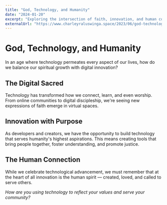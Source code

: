 ```yaml
---
title: "God, Technology, and Humanity"
date: "2024-01-20"
excerpt: "Exploring the intersection of faith, innovation, and human connection in our digital age."
externalUrl: "https://www.charleyraluswinga.space/2023/06/god-technology-and-humanity-ethical.html"
---
```


# God, Technology, and Humanity

In an age where technology permeates every aspect of our lives, how do we balance our spiritual growth with digital innovation?

## The Digital Sacred

Technology has transformed how we connect, learn, and even worship. From online communities to digital discipleship, we're seeing new expressions of faith emerge in virtual spaces.

## Innovation with Purpose

As developers and creators, we have the opportunity to build technology that serves humanity's highest aspirations. This means creating tools that bring people together, foster understanding, and promote justice.

## The Human Connection

While we celebrate technological advancement, we must remember that at the heart of all innovation is the human spirit — created, loved, and called to serve others.

*How are you using technology to reflect your values and serve your community?*